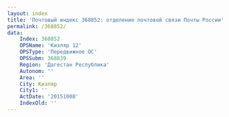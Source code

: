 ```yaml
---
layout: index
title: 'Почтовый индекс 368852: отделение почтовой связи Почты России'
permalink: /368852/
data:
    Index: 368852
    OPSName: 'Кизляр 12'
    OPSType: 'Передвижное ОС'
    OPSSubm: 368839
    Region: 'Дагестан Республика'
    Autonom: ''
    Area: ''
    City: Кизляр
    City1: ''
    ActDate: '20151008'
    IndexOld: ''
---
```

